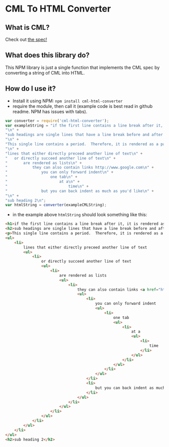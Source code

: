 # CML To HTML Converter

## What is CML?
Check out [the spec!](http://contextual-markup-language.org/)

## What does this library do?
This NPM library is just a single function that implements the CML spec by converting a string of CML into HTML.

## How do I use it?
- Install it using NPM: `npm install cml-html-converter`
- require the module, then call it (example code is best read in github readme.  NPM has issues with tabs).
```javascript
var converter = require('cml-html-converter');
var exampleString = "if the first line contains a line break after it, it is rendered as a header\n" +
"\n" +
"sub headings are single lines that have a line break before and after them, but are not the first line\n" +
"\n" +
"This single line contains a period.  Therefore, it is rendered as a paragraph.  It also contains a link to http://www.google.com, so that is rendered appropriately.\n"+
"\n" +
"lines that either directly preceed another line of text\n" + 
"	or directly succeed another line of text\n" +
"		are rendered as lists\n" +
"			they can also contain links http://www.google.com\n" +
"				you can only forward indent\n" +
"					one tab\n" + 
"						at a\n" +
"							time\n" +
"				but you can back indent as much as you'd like\n" +
"\n" +
"sub heading 2\n";
var htmlString = converter(exampleCMLString); 
```
- in the example above `htmlString` should look something like this:
```html
<h1>if the first line contains a line break after it, it is rendered as a header</h1>
<h2>sub headings are single lines that have a line break before and after them, but are not the first line</h2>
<p>This single line contains a period.  Therefore, it is rendered as a paragraph.  It also contains a link to <a href="http://www.google.com">http://www.google.com</a>, so that is rendered appropriately.</p>
<ul>
	<li>
		lines that either directly preceed another line of text
		<ul>
			<li>
				or directly succeed another line of text
				<ul>
					<li>
						are rendered as lists
						<ul>
							<li>
								they can also contain links <a href="http://www.google.com">http://www.google.com</a>
								<ul>
									<li>
										you can only forward indent
										<ul>
											<li>
												one tab
												<ul>
													<li>
														at a
														<ul>
															<li>
																time
															</li>
														</ul>
													</li>
												</ul>
											</li>
										</ul>
									</li>
									<li>
										but you can back indent as much as you'd like
									</li>
								</ul>
							</li>
						</ul>
					</li>
				</ul>
			</li>
		</ul>
	</li>
</ul>
<h2>sub heading 2</h2>
```
